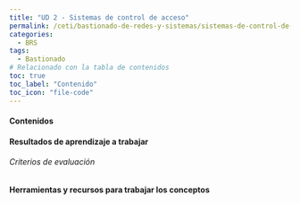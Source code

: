 ```yaml
---
title: "UD 2 - Sistemas de control de acceso"
permalink: /ceti/bastionado-de-redes-y-sistemas/sistemas-de-control-de-acceso
categories:
  - BRS
tags:
  - Bastionado
# Relacionado con la tabla de contenidos
toc: true
toc_label: "Contenido"
toc_icon: "file-code"
---
```


#### Contenidos

#### Resultados de aprendizaje a trabajar

###### Criterios de evaluación

#### Herramientas y recursos para trabajar los conceptos
